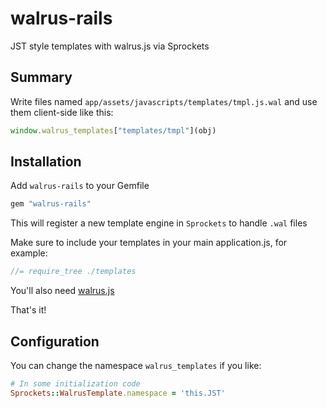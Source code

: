 # walrus-rails

JST style templates with walrus.js via Sprockets

## Summary

Write files named `app/assets/javascripts/templates/tmpl.js.wal`
and use them client-side like this:

``` javascript
window.walrus_templates["templates/tmpl"](obj)
```

## Installation

Add `walrus-rails` to your Gemfile

``` ruby
gem "walrus-rails"
```

This will register a new template engine in `Sprockets` to handle `.wal` files

Make sure to include your templates in your main application.js, for example:

``` javascript
//= require_tree ./templates
```

You'll also need [walrus.js](http://github.com/jeremyruppel/walrus)

That's it!

## Configuration

You can change the namespace `walrus_templates` if you like:

``` ruby
# In some initialization code
Sprockets::WalrusTemplate.namespace = 'this.JST'
```

